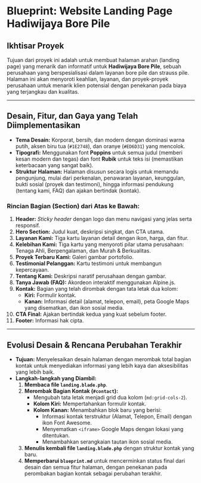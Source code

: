 
# Blueprint: Website Landing Page Hadiwijaya Bore Pile

## Ikhtisar Proyek

Tujuan dari proyek ini adalah untuk membuat halaman arahan (landing page) yang menarik dan informatif untuk **Hadiwijaya Bore Pile**, sebuah perusahaan yang berspesialisasi dalam layanan bore pile dan strauss pile. Halaman ini akan menyoroti keahlian, layanan, dan proyek-proyek perusahaan untuk menarik klien potensial dengan penekanan pada biaya yang terjangkau dan kualitas.

---

## Desain, Fitur, dan Gaya yang Telah Diimplementasikan

*   **Tema Desain:** Korporat, bersih, dan modern dengan dominasi warna putih, aksen biru tua (`#1E2748`), dan oranye (`#ED6D31`) yang mencolok.
*   **Tipografi:** Menggunakan font **Poppins** untuk semua judul (memberi kesan modern dan tegas) dan font **Rubik** untuk teks isi (memastikan keterbacaan yang sangat baik).
*   **Struktur Halaman:** Halaman disusun secara logis untuk memandu pengunjung, mulai dari perkenalan, penawaran layanan, keunggulan, bukti sosial (proyek dan testimoni), hingga informasi pendukung (tentang kami, FAQ) dan ajakan bertindak (kontak).

### Rincian Bagian (Section) dari Atas ke Bawah:

1.  **Header:** *Sticky header* dengan logo dan menu navigasi yang jelas serta responsif.
2.  **Hero Section:** Judul kuat, deskripsi singkat, dan CTA utama.
3.  **Layanan Kami:** Tiga kartu layanan detail dengan ikon, harga, dan fitur.
4.  **Kelebihan Kami:** Tiga kartu yang menyoroti pilar utama perusahaan: Tenaga Ahli, Berpengalaman, dan Murah & Berkualitas.
5.  **Proyek Terbaru Kami:** Galeri gambar portofolio.
6.  **Testimonial Pelanggan:** Kartu testimoni untuk membangun kepercayaan.
7.  **Tentang Kami:** Deskripsi naratif perusahaan dengan gambar.
8.  **Tanya Jawab (FAQ):** Akordeon interaktif menggunakan Alpine.js.
9.  **Kontak:** Bagian yang telah dirombak dengan tata letak dua kolom:
    *   **Kiri:** Formulir kontak.
    *   **Kanan:** Informasi detail (alamat, telepon, email), peta Google Maps yang disematkan, dan ikon sosial media.
10. **CTA Final:** Ajakan bertindak kedua yang kuat sebelum footer.
11. **Footer:** Informasi hak cipta.

---

## Evolusi Desain & Rencana Perubahan Terakhir

*   **Tujuan:** Menyelesaikan desain halaman dengan merombak total bagian kontak untuk menyediakan informasi yang lebih kaya dan aksesibilitas yang lebih baik.
*   **Langkah-langkah yang Diambil:**
    1.  **Membaca file `landing.blade.php`**.
    2.  **Merombak Bagian Kontak (`#contact`):**
        *   Mengubah tata letak menjadi grid dua kolom (`md:grid-cols-2`).
        *   **Kolom Kiri:** Mempertahankan formulir kontak.
        *   **Kolom Kanan:** Menambahkan blok baru yang berisi:
            *   Informasi kontak terstruktur (Alamat, Telepon, Email) dengan ikon Font Awesome.
            *   Menyematkan `<iframe>` Google Maps dengan lokasi yang ditentukan.
            *   Menambahkan serangkaian tautan ikon sosial media.
    3.  **Menulis kembali file `landing.blade.php`** dengan struktur kontak yang baru.
    4.  **Memperbarui `blueprint.md`** untuk mencerminkan status final dari desain dan semua fitur halaman, dengan penekanan pada perombakan bagian kontak sebagai perubahan terakhir.

